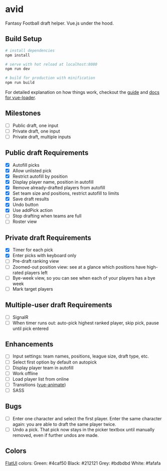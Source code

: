 # avid
Fantasy Football draft helper. Vue.js under the hood.

## Build Setup

``` bash
# install dependencies
npm install

# serve with hot reload at localhost:8080
npm run dev

# build for production with minification
npm run build
```

For detailed explanation on how things work, checkout the [guide](http://vuejs-templates.github.io/webpack/) and [docs for vue-loader](http://vuejs.github.io/vue-loader).

## Milestones
- [ ] Public draft, one input
- [ ] Private draft, one input
- [ ] Private draft, multiple inputs

## Public draft Requirements
- [x] Autofill picks
- [x] Allow unlisted pick
- [x] Restrict autofill by position
- [x] Display player name, position in autofill
- [x] Remove already-drafted players from autofill
- [x] Set team size and positions, restrict autofill to limits
- [x] Save draft results
- [x] Undo button
- [x] Use addPick action
- [ ] Stop drafting when teams are full
- [ ] Roster view

## Private draft Requirements
- [x] Timer for each pick
- [x] Enter picks with keyboard only
- [ ] Pre-draft ranking view
- [ ] Zoomed-out position view: see at a glance which positions have high-rated players left
- [ ] Bye-week view, so you can see when each of your players has a bye week
- [ ] Mark target players

## Multiple-user draft Requirements
- [ ] SignalR
- [ ] When timer runs out: auto-pick highest ranked player, skip pick, pause until pick entered

## Enhancements
- [ ] Input settings: team names, positions, league size, draft type, etc.
- [ ] Select first option by default on autopick
- [ ] Display player team in autofill
- [ ] Work offline
- [ ] Load player list from online
- [ ] Transitions ([vue-animate](https://github.com/haydenbbickerton/vue-animate))
- [ ] SASS

## Bugs
- [ ] Enter one character and select the first player. Enter the same character again: you are able to draft the same player twice.
- [ ] Undo a pick. That pick now stays in the picker textbox until manually removed, even if further undos are made. 

## Colors
[FlatUI](https://material.google.com/style/color.html#color-color-palette) colors: 
Green: #4caf50
Black: #212121
Grey: #bdbdbd
White: #fafafa